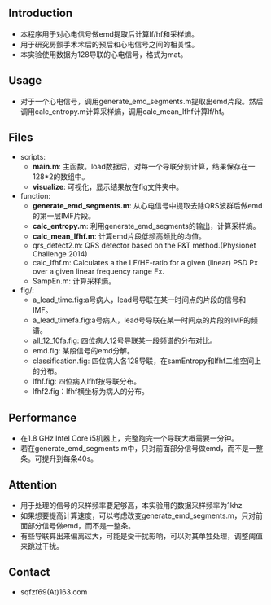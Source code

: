 ## Introduction
* 本程序用于对心电信号做emd提取后计算lf/hf和采样熵。
* 用于研究房颤手术术后的预后和心电信号之间的相关性。
* 本实验使用数据为128导联的心电信号，格式为mat。

## Usage
* 对于一个心电信号，调用generate_emd_segments.m提取出emd片段。然后调用calc_entropy.m计算采样熵，调用calc_mean_lfhf计算lf/hf。


## Files
* scripts:
  * **main.m**: 主函数。load数据后，对每一个导联分别计算，结果保存在一128*2的数组中。
  * **visualize**: 可视化，显示结果放在fig文件夹中。
* function:
  * **generate_emd_segments.m**: 从心电信号中提取去除QRS波群后做emd的第一层IMF片段。
  * **calc_entropy.m**: 利用generate_emd_segments的输出，计算采样熵。
  * **calc_mean_lfhf.m**: 计算emd片段低频高频比的均值。
  * qrs_detect2.m: QRS detector based on the P&T method.(Physionet Challenge 2014)
  * calc_lfhf.m: Calculates a the LF/HF-ratio for a given (linear) PSD Px over a given linear frequency range Fx.
  * SampEn.m: 计算采样熵。
* fig/:
  * a_lead_time.fig:a号病人，lead号导联在某一时间点的片段的信号和IMF。
  * a_lead_timefa.fig:a号病人，lead号导联在某一时间点的片段的IMF的频谱。
  * all_12_10fa.fig: 四位病人12号导联某一段频谱的分布对比。
  * emd.fig: 某段信号的emd分解。
  * classification.fig: 四位病人各128导联，在samEntropy和lfhf二维空间上的分布。
  * lfhf.fig: 四位病人lfhf按导联分布。
  * lfhf2.fig：lfhf横坐标为病人的分布。

## Performance
* 在1.8 GHz Intel Core i5机器上，完整跑完一个导联大概需要一分钟。
* 若在generate_emd_segments.m中，只对前面部分信号做emd，而不是一整条。可提升到每条40s。

## Attention
* 用于处理的信号的采样频率要足够高，本实验用的数据采样频率为1khz
* 如果想要提高计算速度，可以考虑改变generate_emd_segments.m，只对前面部分信号做emd，而不是一整条。
* 有些导联算出来偏离过大，可能是受干扰影响，可以对其单独处理，调整阈值来跳过干扰。

## Contact
* sqfzf69(At)163.com
